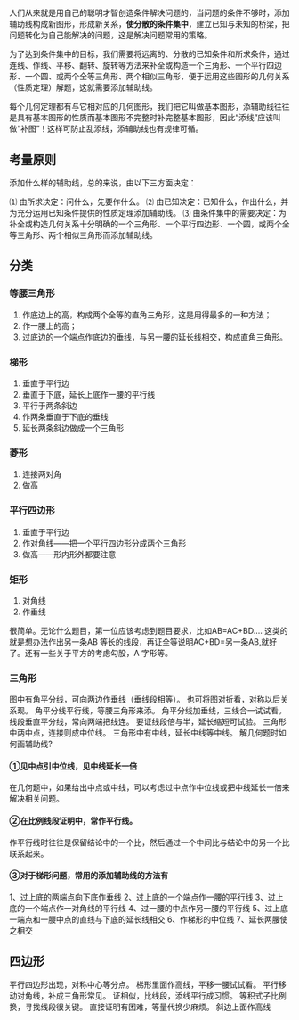 #

人们从来就是用自己的聪明才智创造条件解决问题的，当问题的条件不够时，添加辅助线构成新图形，形成新关系，**使分散的条件集中**，建立已知与未知的桥梁，把问题转化为自己能解决的问题，这是解决问题常用的策略。

为了达到条件集中的目标，我们需要将远离的、分散的已知条件和所求条件，通过连线、作线、平移、翻转、旋转等方法来补全或构造一个三角形、一个平行四边形、一个圆、或两个全等三角形、两个相似三角形，便于运用这些图形的几何关系（性质定理）解题，这就需要添加辅助线。

每个几何定理都有与它相对应的几何图形，我们把它叫做基本图形，添辅助线往往是具有基本图形的性质而基本图形不完整时补完整基本图形，因此“添线”应该叫做“补图”！这样可防止乱添线，添辅助线也有规律可循。

## 考量原则
添加什么样的辅助线，总的来说，由以下三方面决定：

⑴ 由所求决定：问什么，先要作什么。
⑵ 由已知决定：已知什么，作出什么，并为充分运用已知条件提供的性质定理添加辅助线。
⑶ 由条件集中的需要决定：为补全或构造几何关系十分明确的一个三角形、一个平行四边形、一个圆，或两个全等三角形、两个相似三角形而添加辅助线。

## 分类

### 等腰三角形
1. 作底边上的高，构成两个全等的直角三角形，这是用得最多的一种方法；
2. 作一腰上的高；
3. 过底边的一个端点作底边的垂线，与另一腰的延长线相交，构成直角三角形。
   
### 梯形
1. 垂直于平行边
2. 垂直于下底，延长上底作一腰的平行线
3. 平行于两条斜边
4. 作两条垂直于下底的垂线
5. 延长两条斜边做成一个三角形

### 菱形
1. 连接两对角
2. 做高

### 平行四边形
1. 垂直于平行边
2. 作对角线——把一个平行四边形分成两个三角形
3. 做高——形内形外都要注意

### 矩形
1. 对角线
2. 作垂线

很简单。无论什么题目，第一位应该考虑到题目要求，比如AB=AC+BD....
这类的就是想办法作出另一条AB 等长的线段，再证全等说明AC+BD=另一条AB,就好了。还有一些关于平方的考虑勾股，A 字形等。

### 三角形
图中有角平分线，可向两边作垂线（垂线段相等）。
也可将图对折看，对称以后关系现。
角平分线平行线，等腰三角形来添。
角平分线加垂线，三线合一试试看。
线段垂直平分线，常向两端把线连。
要证线段倍与半，延长缩短可试验。
三角形中两中点，连接则成中位线。
三角形中有中线，延长中线等中线。
解几何题时如何画辅助线?

#### ①见中点引中位线，见中线延长一倍
在几何题中，如果给出中点或中线，可以考虑过中点作中位线或把中线延长一倍来解决相关问题。

#### ②在比例线段证明中，常作平行线。
作平行线时往往是保留结论中的一个比，然后通过一个中间比与结论中的另一个比联系起来。

#### ③对于梯形问题，常用的添加辅助线的方法有
1、过上底的两端点向下底作垂线
2、过上底的一个端点作一腰的平行线
3、过上底的一个端点作一对角线的平行线
4、过一腰的中点作另一腰的平行线
5、过上底一端点和一腰中点的直线与下底的延长线相交
6、作梯形的中位线
7、延长两腰使之相交

## 四边形
平行四边形出现，对称中心等分点。
梯形里面作高线，平移一腰试试看。
平行移动对角线，补成三角形常见。
证相似，比线段，添线平行成习惯。
等积式子比例换，寻找线段很关键。
直接证明有困难，等量代换少麻烦。
斜边上面作高线

